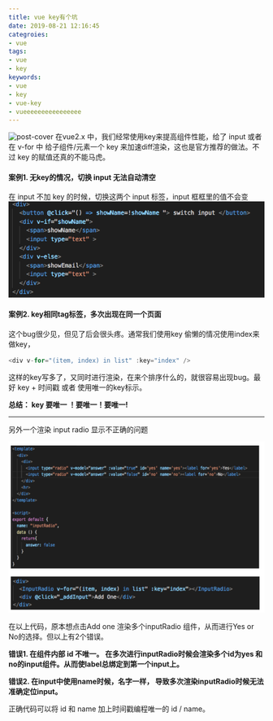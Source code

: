 ```yaml
---
title: vue key有个坑
date: 2019-08-21 12:16:45
categroies:
- vue
tags:
- vue
- key
keywords:
- vue
- key
- vue-key
- vueeeeeeeeeeeeeeee
---
```

![post-cover](/images/covers/vue-key.jpg)
在vue2.x 中，我们经常使用key来提高组件性能，给了 input  或者 在 v-for 中 给子组件/元素一个 key 来加速diff渲染，这也是官方推荐的做法。不过 key 的赋值还真的不能马虎。

#### 案例1. 无key的情况，切换 input 无法自动清空

在 input 不加 key 的时候，切换这两个 input 标签，input 框框里的值不会变
![](vue-key/vuekey1.png)

#### 案例2. key相同tag标签，多次出现在同一个页面

这个bug很少见，但见了后会很头疼。通常我们使用key 偷懒的情况使用index来做key，
```js
<div v-for="(item, index) in list" :key="index" />
```
 这样的key写多了，又同时进行渲染，在来个排序什么的，就很容易出现bug。最好 key + 时间戳 或者 使用唯一的key标示。

**总结： key 要唯一 ！要唯一！要唯一!**

---

另外一个渲染 input radio 显示不正确的问题

![](vue-key/vuekey2.png)


在以上代码，原本想点击Add one 渲染多个inputRadio 组件，从而进行Yes or No的选择。但以上有2个错误。

**错误1. 在组件内部 id 不唯一。 在多次进行inputRadio时候会渲染多个id为yes 和 no的input组件。从而使label总绑定到第一个input上。**

**错误2. 在input中使用name时候，名字一样， 导致多次渲染inputRadio时候无法准确定位input。**

正确代码可以将 id 和 name 加上时间戳编程唯一的 id / name。
